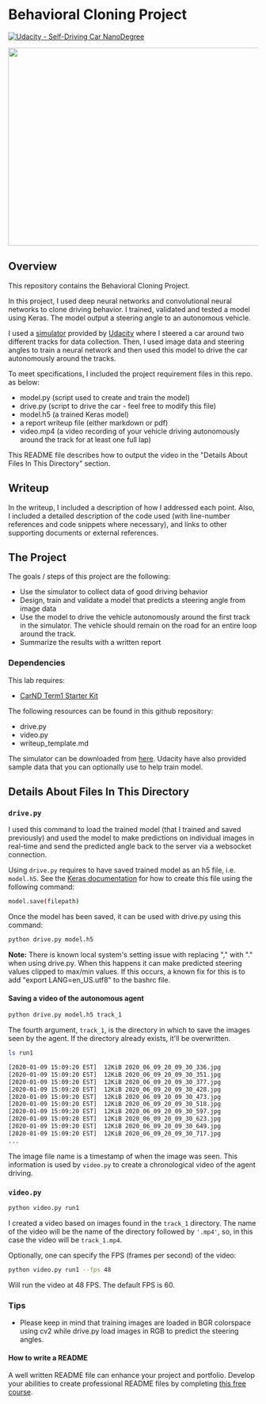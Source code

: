 # Behavioral Cloning Project

[![Udacity - Self-Driving Car NanoDegree](https://s3.amazonaws.com/udacity-sdc/github/shield-carnd.svg)](http://www.udacity.com/drive)


<!-- ![Alt Text](./readme_writeup/first_track.gif) -->

<img src="./readme_writeup/second_track.gif" width="700" height="400" align="center"/>


Overview
---
This repository contains the Behavioral Cloning Project.

In this project, I used deep neural networks and convolutional neural networks to clone driving behavior. I trained, validated and tested a model using Keras. The model output a steering angle to an autonomous vehicle.

I used a [simulator](https://github.com/aliasaswad/Self-Driving-Car-Simulator) provided by [Udacity](https://www.udacity.com/course/self-driving-car-engineer-nanodegree--nd013) where I steered a car around two different tracks for data collection. Then, I used image data and steering angles to train a neural network and then used this model to drive the car autonomously around the tracks.

To meet specifications, I included the project requirement files in this repo. as below: 
* model.py (script used to create and train the model)
* drive.py (script to drive the car - feel free to modify this file)
* model.h5 (a trained Keras model)
* a report writeup file (either markdown or pdf)
* video.mp4 (a video recording of your vehicle driving autonomously around the track for at least one full lap)

This README file describes how to output the video in the "Details About Files In This Directory" section.

Writeup
---
In the writeup, I included a description of how I addressed each point.  Also, I included a detailed description of the code used (with line-number references and code snippets where necessary), and links to other supporting documents or external references. 


The Project
---
The goals / steps of this project are the following:
* Use the simulator to collect data of good driving behavior 
* Design, train and validate a model that predicts a steering angle from image data
* Use the model to drive the vehicle autonomously around the first track in the simulator. The vehicle should remain on the road for an entire loop around the track.
* Summarize the results with a written report

### Dependencies
This lab requires:

* [CarND Term1 Starter Kit](https://github.com/udacity/CarND-Term1-Starter-Kit)


The following resources can be found in this github repository:
* drive.py
* video.py
* writeup_template.md

The simulator can be downloaded from [here](https://github.com/aliasaswad/Self-Driving-Car-Simulator). Udacity have also provided sample data that you can optionally use to help train model.


## Details About Files In This Directory

### `drive.py`

I used this command to load the trained model (that I trained and saved previously) and used the model to make predictions on individual images in real-time and send the predicted angle back to the server via a websocket connection.

Using `drive.py` requires to have saved trained model as an h5 file, i.e. `model.h5`. See the [Keras documentation](https://keras.io/getting-started/faq/#how-can-i-save-a-keras-model) for how to create this file using the following command:
```sh
model.save(filepath)
```

Once the model has been saved, it can be used with drive.py using this command:

```sh
python drive.py model.h5
```



**Note:** There is known local system's setting issue with replacing "," with "." when using drive.py. When this happens it can make predicted steering values clipped to max/min values. If this occurs, a known fix for this is to add "export LANG=en_US.utf8" to the bashrc file.

#### Saving a video of the autonomous agent

```sh
python drive.py model.h5 track_1
```

The fourth argument, `track_1`, is the directory in which to save the images seen by the agent. If the directory already exists, it'll be overwritten.

```sh
ls run1

[2020-01-09 15:09:20 EST]  12KiB 2020_06_09_20_09_30_336.jpg
[2020-01-09 15:09:20 EST]  12KiB 2020_06_09_20_09_30_351.jpg
[2020-01-09 15:09:20 EST]  12KiB 2020_06_09_20_09_30_377.jpg
[2020-01-09 15:09:20 EST]  12KiB 2020_06_09_20_09_30_428.jpg
[2020-01-09 15:09:20 EST]  12KiB 2020_06_09_20_09_30_473.jpg
[2020-01-09 15:09:20 EST]  12KiB 2020_06_09_20_09_30_518.jpg
[2020-01-09 15:09:20 EST]  12KiB 2020_06_09_20_09_30_597.jpg
[2020-01-09 15:09:20 EST]  12KiB 2020_06_09_20_09_30_623.jpg
[2020-01-09 15:09:20 EST]  12KiB 2020_06_09_20_09_30_649.jpg
[2020-01-09 15:09:20 EST]  12KiB 2020_06_09_20_09_30_717.jpg
...
```

The image file name is a timestamp of when the image was seen. This information is used by `video.py` to create a chronological video of the agent driving.

### `video.py`

```sh
python video.py run1
```

I created a video based on images found in the `track_1` directory. The name of the video will be the name of the directory followed by `'.mp4'`, so, in this case the video will be `track_1.mp4`.

Optionally, one can specify the FPS (frames per second) of the video:

```sh
python video.py run1 --fps 48
```

Will run the video at 48 FPS. The default FPS is 60.


### Tips
- Please keep in mind that training images are loaded in BGR colorspace using cv2 while drive.py load images in RGB to predict the steering angles.

#### How to write a README
A well written README file can enhance your project and portfolio.  Develop your abilities to create professional README files by completing [this free course](https://www.udacity.com/course/writing-readmes--ud777).

